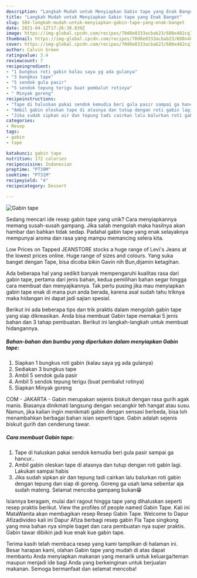 ```yaml
---
description: "Langkah Mudah untuk Menyiapkan Gabin tape yang Enak Banget"
title: "Langkah Mudah untuk Menyiapkan Gabin tape yang Enak Banget"
slug: 584-langkah-mudah-untuk-menyiapkan-gabin-tape-yang-enak-banget
date: 2021-04-12T17:26:38.839Z
image: https://img-global.cpcdn.com/recipes/70d8e8333acbab23/680x482cq70/gabin-tape-foto-resep-utama.jpg
thumbnail: https://img-global.cpcdn.com/recipes/70d8e8333acbab23/680x482cq70/gabin-tape-foto-resep-utama.jpg
cover: https://img-global.cpcdn.com/recipes/70d8e8333acbab23/680x482cq70/gabin-tape-foto-resep-utama.jpg
author: Calvin Green
ratingvalue: 3.4
reviewcount: 7
recipeingredient:
- "1 bungkus roti gabin kalau saya yg ada gulanya"
- "3 bungkus tape"
- "5 sendok gula pasir"
- "5 sendok tepung terigu buat pembalut rotinya"
- " Minyak goreng"
recipeinstructions:
- "Tape di haluskan pakai sendok kemudia beri gula pasir sampai ga hancur.."
- "Ambil gabin oleskan tape di atasnya dan tutup dengan roti gabin lagi. Lakukan sampai habis"
- "Jika sudah sipkan air dan tepung tadi cairkan lalu balurkan roti gabin dengan tepung dan siap di goreng. Goreng ga usah lama sebentar aja sudah mateng. Selamat mencoba gampang bukan😁"
categories:
- Resep
tags:
- gabin
- tape

katakunci: gabin tape 
nutrition: 172 calories
recipecuisine: Indonesian
preptime: "PT39M"
cooktime: "PT31M"
recipeyield: "4"
recipecategory: Dessert

---
```



![Gabin tape](https://img-global.cpcdn.com/recipes/70d8e8333acbab23/680x482cq70/gabin-tape-foto-resep-utama.jpg)

Sedang mencari ide resep gabin tape yang unik? Cara menyiapkannya memang susah-susah gampang. Jika salah mengolah maka hasilnya akan hambar dan bahkan tidak sedap. Padahal gabin tape yang enak selayaknya mempunyai aroma dan rasa yang mampu memancing selera kita.

Low Prices on Tapped JEANSTORE stocks a huge range of Levi&#39;s Jeans at the lowest prices online. Huge range of sizes and colours. Yang suka banget dengan Tape, bisa dicoba bikin Gavin nih Bun,dijamin ketagihan.

Ada beberapa hal yang sedikit banyak mempengaruhi kualitas rasa dari gabin tape, pertama dari jenis bahan, kedua pemilihan bahan segar hingga cara membuat dan menyajikannya. Tak perlu pusing jika mau menyiapkan gabin tape enak di mana pun anda berada, karena asal sudah tahu triknya maka hidangan ini dapat jadi sajian spesial.


Berikut ini ada beberapa tips dan trik praktis dalam mengolah gabin tape yang siap dikreasikan. Anda bisa membuat Gabin tape memakai 5 jenis bahan dan 3 tahap pembuatan. Berikut ini langkah-langkah untuk membuat hidangannya.

<!--inarticleads1-->

##### Bahan-bahan dan bumbu yang diperlukan dalam menyiapkan Gabin tape:

1. Siapkan 1 bungkus roti gabin (kalau saya yg ada gulanya)
1. Sediakan 3 bungkus tape
1. Ambil 5 sendok gula pasir
1. Ambil 5 sendok tepung terigu (buat pembalut rotinya)
1. Siapkan  Minyak goreng


COM - JAKARTA - Gabin merupakan sejenis biskuit dengan rasa gurih agak manis. Biasanya dinikmati langsung dengan secangkir teh hangat atau susu. Namun, jika kalian ingin menikmati gabin dengan sensasi berbeda, bisa loh menambahkan berbagai bahan isian seperti tape. Gabin adalah sejenis biskuit gurih dan cenderung tawar. 

<!--inarticleads2-->

##### Cara membuat Gabin tape:

1. Tape di haluskan pakai sendok kemudia beri gula pasir sampai ga hancur..
1. Ambil gabin oleskan tape di atasnya dan tutup dengan roti gabin lagi. Lakukan sampai habis
1. Jika sudah sipkan air dan tepung tadi cairkan lalu balurkan roti gabin dengan tepung dan siap di goreng. Goreng ga usah lama sebentar aja sudah mateng. Selamat mencoba gampang bukan😁


Isiannya beragam, mulai dari ragout hingga tape yang dihaluskan seperti resep praktis berikut. View the profiles of people named Gabin Tape. Kali ini MataWanita akan membagikan resep Resep Gabin Tape. Welcome to Dapur Afizadivideo kali ini Dapur Afiza berbagi resep gabin Fla Tape singkong yang mna bahan nya simple baget dan cara pembuatan nya super praktis. Gabin tawar dibikin jadi kue enak kue gabin tape. 

Terima kasih telah membaca resep yang kami tampilkan di halaman ini. Besar harapan kami, olahan Gabin tape yang mudah di atas dapat membantu Anda menyiapkan makanan yang menarik untuk keluarga/teman maupun menjadi ide bagi Anda yang berkeinginan untuk berjualan makanan. Semoga bermanfaat dan selamat mencoba!
